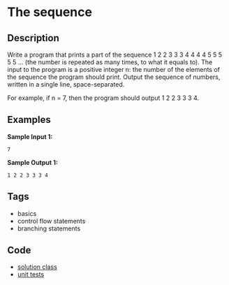 # The sequence

## Description
Write a program that prints a part of the sequence 1 2 2 3 3 3 4 4 4 4 5 5 5 5 5 ... (the number is repeated as many times, to what it equals to). The input to the program is a positive integer n: the number of the elements of the sequence the program should print. Output the sequence of numbers, written in a single line, space-separated.

For example, if n = 7, then the program should output 1 2 2 3 3 3 4.

## Examples
**Sample Input 1:**
```console
7
```

**Sample Output 1:**
```console
1 2 2 3 3 3 4
```

## Tags
- basics
- control flow statements
- branching statements

## Code
- [solution class](./src/main/java/Solution.java)
- [unit tests](./src/test/java/SomeParamTest.java)